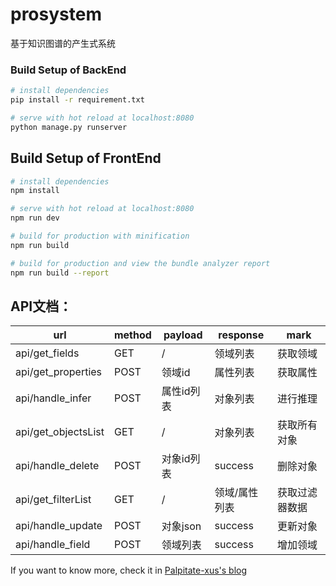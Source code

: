 # prosystem

基于知识图谱的产生式系统

### Build Setup of BackEnd

```bash
# install dependencies
pip install -r requirement.txt

# serve with hot reload at localhost:8080
python manage.py runserver
```

## Build Setup of FrontEnd

```bash
# install dependencies
npm install

# serve with hot reload at localhost:8080
npm run dev

# build for production with minification
npm run build

# build for production and view the bundle analyzer report
npm run build --report
```



## API文档：

| url                 | method | payload | response | mark    |
| ------------------- | ------ | ------- | -------- | ------- |
| api/get_fields      | GET    | /       | 领域列表     | 获取领域    |
| api/get_properties  | POST   | 领域id    | 属性列表     | 获取属性    |
| api/handle_infer    | POST   | 属性id列表  | 对象列表     | 进行推理    |
| api/get_objectsList | GET    | /       | 对象列表     | 获取所有对象  |
| api/handle_delete   | POST   | 对象id列表  | success  | 删除对象    |
| api/get_filterList  | GET    | /       | 领域/属性列表  | 获取过滤器数据 |
| api/handle_update   | POST   | 对象json  | success  | 更新对象    |
| api/handle_field    | POST   | 领域列表    | success  | 增加领域    |

If you want to know more, check it in [Palpitate-xus's blog](https://palpitate-xus.github.io/blog_dev/blogs/code/2022/2210312.html)
